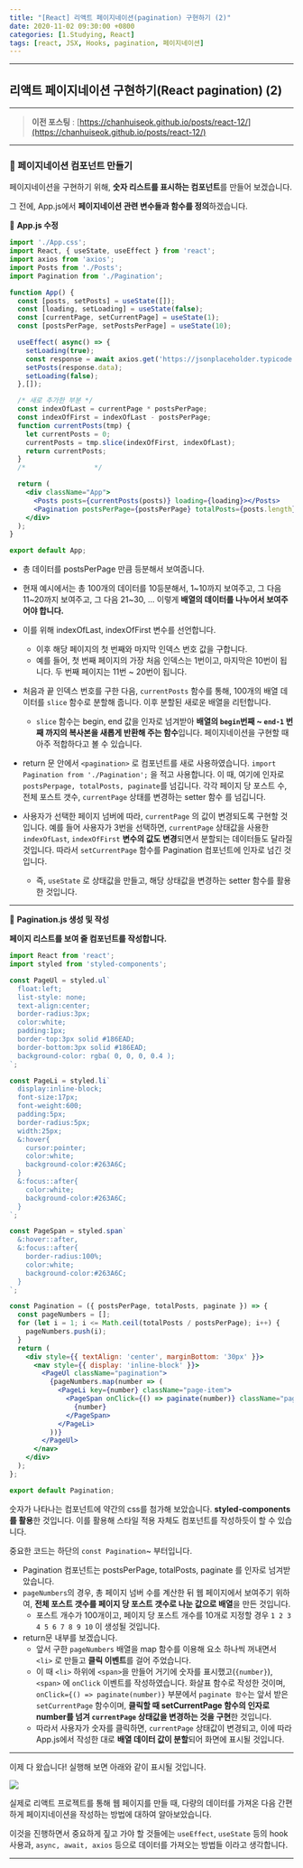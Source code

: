 ```yaml
---
title: "[React] 리액트 페이지네이션(pagination) 구현하기 (2)"
date: 2020-11-02 09:30:00 +0800
categories: [1.Studying, React]
tags: [react, JSX, Hooks, pagination, 페이지네이션]
---
```


------



##  **리액트 페이지네이션 구현하기(React pagination) (2)**

------

> **이전 포스팅** : [https://chanhuiseok.github.io/posts/react-12/](https://chanhuiseok.github.io/posts/react-12/)

------

### **📘 페이지네이션 컴포넌트 만들기**

페이지네이션을 구현하기 위해, **숫자 리스트를 표시하는 컴포넌트**를 만들어 보겠습니다.

그 전에, App.js에서 **페이지네이션 관련 변수들과 함수를 정의**하겠습니다.

📜 **App.js 수정**

```jsx
import './App.css';
import React, { useState, useEffect } from 'react';
import axios from 'axios';
import Posts from './Posts';
import Pagination from './Pagination';

function App() {
  const [posts, setPosts] = useState([]);
  const [loading, setLoading] = useState(false);
  const [currentPage, setCurrentPage] = useState(1);
  const [postsPerPage, setPostsPerPage] = useState(10);

  useEffect( async() => {
    setLoading(true);
    const response = await axios.get('https://jsonplaceholder.typicode.com/posts');
    setPosts(response.data);
    setLoading(false);
  },[]);

  /* 새로 추가한 부분 */
  const indexOfLast = currentPage * postsPerPage;
  const indexOfFirst = indexOfLast - postsPerPage;
  function currentPosts(tmp) {
    let currentPosts = 0;
    currentPosts = tmp.slice(indexOfFirst, indexOfLast);
    return currentPosts;
  }
  /*                 */

  return (
    <div className="App">
      <Posts posts={currentPosts(posts)} loading={loading}></Posts>
      <Pagination postsPerPage={postsPerPage} totalPosts={posts.length} paginate={setCurrentPage}></Pagination>
    </div>
  );
}

export default App;
```

* 총 데이터를 postsPerPage 만큼 등분해서 보여줍니다.
* 현재 예시에서는 총 100개의 데이터를 10등분해서, 1~10까지 보여주고, 그 다음 11~20까지 보여주고, 그 다음 21~30, ... 이렇게 **배열의 데이터를 나누어서 보여주어야 합니다.**
* 이를 위해 indexOfLast, indexOfFirst 변수를 선언합니다.
  * 이후 해당 페이지의 첫 번째와 마지막 인덱스 번호 값을 구합니다.
  * 예를 들어, 첫 번째 페이지의 가장 처음 인덱스는 1번이고, 마지막은 10번이 됩니다. 두 번째 페이지는 11번 ~ 20번이 됩니다.

* 처음과 끝 인덱스 번호를 구한 다음, `currentPosts` 함수를 통해, 100개의 배열 데이터를 `slice` 함수로 분할해 줍니다. 이후 분할된 새로운 배열을 리턴합니다.
  * `slice` 함수는 begin, end 값을 인자로 넘겨받아 **배열의 `begin`번째 ~ `end-1` 번째 까지의 복사본을 새롭게 반환해 주는 함수**입니다. 페이지네이션을 구현할 때 아주 적합하다고 볼 수 있습니다.

* return 문 안에서 `<pagination>` 로 컴포넌트를 새로 사용하였습니다. `import Pagination from './Pagination';` 을 적고 사용합니다. 이 때, 여기에 인자로 `postsPerpage, totalPosts, paginate`를 넘깁니다.  각각 페이지 당 포스트 수, 전체 포스트 갯수, `currentPage` 상태를 변경하는 setter 함수 를 넘깁니다.
* 사용자가 선택한 페이지 넘버에 따라, `currentPage` 의 값이 변경되도록 구현할 것입니다. 예를 들어 사용자가 3번을 선택하면, `currentPage` 상태값을 사용한 `indexOfLast`, `indexOfFirst` **변수의 값도 변경**되면서 분할되는 데이터들도 달라질 것입니다. 따라서 `setCurrentPage` 함수를 Pagination 컴포넌트에 인자로 넘긴 것입니다.
  * 즉, `useState` 로 상태값을 만들고, 해당 상태값을 변경하는 setter 함수를 활용한 것입니다.

------

📜 **Pagination.js 생성 및 작성**

**페이지 리스트를 보여 줄 컴포넌트를 작성합니다.**

```jsx
import React from 'react';
import styled from 'styled-components';

const PageUl = styled.ul`
  float:left;
  list-style: none;
  text-align:center;
  border-radius:3px;
  color:white;
  padding:1px;
  border-top:3px solid #186EAD;
  border-bottom:3px solid #186EAD;
  background-color: rgba( 0, 0, 0, 0.4 );
`;

const PageLi = styled.li`
  display:inline-block;
  font-size:17px;
  font-weight:600;
  padding:5px;
  border-radius:5px;
  width:25px;
  &:hover{
    cursor:pointer;
    color:white;
    background-color:#263A6C;
  }
  &:focus::after{
    color:white;
    background-color:#263A6C;
  }
`;

const PageSpan = styled.span`
  &:hover::after,
  &:focus::after{
    border-radius:100%;
    color:white;
    background-color:#263A6C;
  }
`;

const Pagination = ({ postsPerPage, totalPosts, paginate }) => {
  const pageNumbers = [];
  for (let i = 1; i <= Math.ceil(totalPosts / postsPerPage); i++) {
    pageNumbers.push(i);
  }
  return (
    <div style={{ textAlign: 'center', marginBottom: '30px' }}>
      <nav style={{ display: 'inline-block' }}>
        <PageUl className="pagination">
          {pageNumbers.map(number => (
            <PageLi key={number} className="page-item">
              <PageSpan onClick={() => paginate(number)} className="page-link">
                {number}
              </PageSpan>
            </PageLi>
          ))}
        </PageUl>
      </nav>
    </div>
  );
};

export default Pagination;
```

숫자가 나타나는 컴포넌트에 약간의 css를 첨가해 보았습니다. **styled-components를 활용**한 것입니다. 이를 활용해 스타일 적용 자체도 컴포넌트를 작성하듯이 할 수 있습니다.

중요한 코드는 하단의 `const Pagination`~ 부터입니다.

* Pagination 컴포넌트는 postsPerPage, totalPosts, paginate 를 인자로 넘겨받았습니다.
* `pageNumbers`의 경우, 총 페이지 넘버 수를 계산한 뒤 웹 페이지에서 보여주기 위하여, **전체 포스트 갯수를 페이지 당 포스트 갯수로 나눈 값으로 배열**을 만든 것입니다.
  * 포스트 개수가 100개이고, 페이지 당 포스트 개수를 10개로 지정할 경우 `1 2 3 4 5 6 7 8 9 10` 이 생성될 것입니다.
* return문 내부를 보겠습니다.
  * 앞서 구한 `pageNumbers` 배열을 map 함수를 이용해 요소 하나씩 꺼내면서 `<li>` 로 만들고 **클릭 이벤트**를 걸어 주었습니다.
  * 이 때 `<li>` 하위에 `<span>`을 만들어 거기에 숫자를 표시했고(`{number}`), `<span>` 에 `onClick` 이벤트를 작성하였습니다. 화살표 함수로 작성한 것이며, `onClick={() => paginate(number)}` 부분에서 `paginate 함수`는 앞서 받은 `setCurrentPage` 함수이며, **클릭할 때 setCurrentPage 함수의 인자로 number를 넘겨 `currentPage` 상태값을 변경하는 것을 구현**한 것입니다.
  * 따라서 사용자가 숫자를 클릭하면, `currentPage` 상태값이 변경되고, 이에 따라 App.js에서 작성한 대로 **배열 데이터 값이 분할**되어 화면에 표시될 것입니다.

------

이제 다 왔습니다! 실행해 보면 아래와 같이 표시될 것입니다.

![](https://i.imgur.com/rxTeLuQ.gif)

실제로 리액트 프로젝트를 통해 웹 페이지를 만들 때, 다량의 데이터를 가져온 다음 간편하게 페이지네이션을 작성하는 방법에 대하여 알아보았습니다.

이것을 진행하면서 중요하게 짚고 가야 할 것들에는 `useEffect`, `useState` 등의 hook 사용과, `async, await, axios` 등으로 데이터를 가져오는 방법들 이라고 생각합니다.

------

